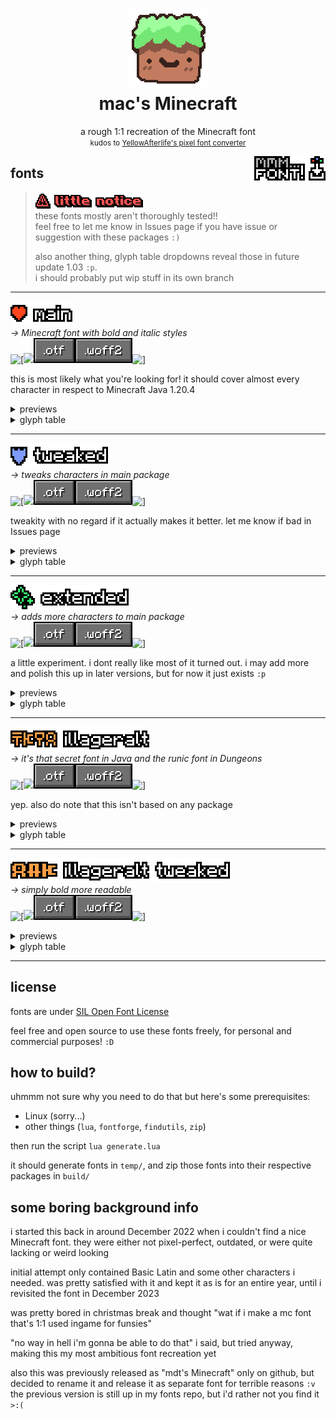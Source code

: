 <h1 align="center">
	<img src="GITHUB/bennett.png" alt="strange grass block">
	<br>
	mac's Minecraft
</h1>
<p align="center">
	a rough 1:1 recreation of the Minecraft font
	<br>
	<small>kudos to <a href="https://yal.cc/r/20/pixelfont">YellowAfterlife's pixel font converter</a></small>
</p>

<img align="right" src="./GITHUB/mmm... font!.png">

## fonts

> ![](./GITHUB/little%20notice.png)
> <br>
> these fonts mostly aren't thoroughly tested!!
><br>
> feel free to let me know in Issues page if you have issue or suggestion with these packages `:)`
>
> also another thing, glyph table dropdowns reveal those in future update 1.03 `:p`.
><br>
> i should probably put wip stuff in its own branch


<hr>

![main](./GITHUB/main%20package.png)
<br>
*→ Minecraft font with bold and italic styles*
<br>
![\[](./GITHUB/download%20container%20start.png)[![](./GITHUB/ttf%20download.png)](https://github.com/macimas/macsMinecraft/raw/main/build/mac's%20Minecraft%20ttf.zip)[![](./GITHUB/otf%20download.png)](https://github.com/macimas/macsMinecraft/raw/main/build/mac's%20Minecraft%20otf.zip)[![](./GITHUB/woff2%20download.png)](https://github.com/macimas/macsMinecraft/raw/main/build/mac's%20Minecraft%20woff2.zip)![\]](./GITHUB/download%20container%20end.png)

this is most likely what you're looking for! it should cover almost every character in respect to Minecraft Java 1.20.4

<details>
	<summary>previews</summary>
	some sample text
	<br>
	<img src="./GITHUB/main preview 1.png">
	<hr>
	bold and italic styles, with bold being strange as ever
	<br>
	please note that italic has a little kerning issue that i do not know how to fix yet. sorry
	<img src="./GITHUB/main preview 2.png">
	<hr>
	a boring little story
	<br>
	<img src="./GITHUB/main preview 3.png">
	<hr>
	some goofy thing i wrote for some odd reason
	<br>
	<img src="./GITHUB/main preview 4.png">
</details>

<details>
	<summary>glyph table</summary>
	<img src="./fonts/Main/Regular.png">
	<img src="./fonts/Main/Bold.png">
</details>

<hr>

![](./GITHUB/tweaked%20package.png)
<br>
*→ tweaks characters in main package*
<br>
![\[](./GITHUB/download%20container%20start.png)[![](./GITHUB/ttf%20download.png)](https://github.com/macimas/macsMinecraft/raw/main/build/mac's%20Minecraft20Tweaked%20ttf.zip)[![](./GITHUB/otf%20download.png)](https://github.com/macimas/macsMinecraft/raw/main/build/mac's%20Minecraft20Tweaked%20otf.zip)[![](./GITHUB/woff2%20download.png)](https://github.com/macimas/macsMinecraft/raw/main/build/mac's%20Minecraft20Tweaked%20woff2.zip)![\]](./GITHUB/download%20container%20end.png)

tweakity with no regard if it actually makes it better. let me know if bad in Issues page

<details>
	<summary>previews</summary>
	tweaks some things, i guess..
	<br>
	<img src="./GITHUB/tweaked preview 1.png">
	<hr>
	bold style should be more readable
	<br>
	<img src="./GITHUB/tweaked preview 2.png">
	<hr>
	some characters will not be bolden in bold style, for reasons!
	<br>
	<img src="./GITHUB/tweaked preview 3.png">
</details>

<details>
	<summary>glyph table</summary>
	<img src="./fonts/Tweaked/Regular.png">
	<br>
	<img src="./fonts/Tweaked/Bold.png">
</details>

<hr>

![](./GITHUB/extended%20package.png)
<br>
*→ adds more characters to main package*
<br>
![\[](./GITHUB/download%20container%20start.png)[![](./GITHUB/ttf%20download.png)](https://github.com/macimas/macsMinecraft/raw/main/build/mac's%20Minecraft%20Extended%20ttf.zip)[![](./GITHUB/otf%20download.png)](https://github.com/macimas/macsMinecraft/raw/main/build/mac's%20Minecraft%20Extended%20otf.zip)[![](./GITHUB/woff2%20download.png)](https://github.com/macimas/macsMinecraft/raw/main/build/mac's%20Minecraft%20Extended%20woff2.zip)![\]](./GITHUB/download%20container%20end.png)

a little experiment. i dont really like most of it turned out. i may add more and polish this up in later versions, but for now it just exists `:p`

<details>
	<summary>previews</summary>
	a little arrowy and sparkly preview, with (most likely) bonked Shavian sentence
	<br>
	<img src="./GITHUB/extended preview 1.png">
	<br>
	please note that some characters aren't built properly due to the converter i use. it does provide a fix but filesize triples and im too stubborn, so yeah. i dont realy care for now since you probably dont really need to use this package anyway
	<br>
	<img src="./GITHUB/extended preview 2.png">
</details>

<details>
	<summary>glyph table</summary>
	<img src="./fonts/Extended/Regular.png">
	<br>
	<img src="./fonts/Extended/Bold.png">
</details>

<hr>

![](./GITHUB/illageralt%20package.png)
<br>
*→ it's that secret font in Java and the runic font in Dungeons*
<br>
![\[](./GITHUB/download%20container%20start.png)[![](./GITHUB/ttf%20download.png)](https://github.com/macimas/macsMinecraft/raw/main/build/mac's%20Minecraft%20Illageralt%20ttf.zip)[![](./GITHUB/otf%20download.png)](https://github.com/macimas/macsMinecraft/raw/main/build/mac's%20Minecraft%20Illageralt%20otf.zip)[![](./GITHUB/woff2%20download.png)](https://github.com/macimas/macsMinecraft/raw/main/build/mac's%20Minecraft%20Illageralt%20woff2.zip)![\]](./GITHUB/download%20container%20end.png)

yep. also do note that this isn't based on any package

<details>
	<summary>previews</summary>
	the font! with main font for comparison
	<br>
	<img src="./GITHUB/illageralt preview 1.png">
</details>

<details>
	<summary>glyph table</summary>
	<img src="./fonts/Illageralt/Regular.png">
	<br>
	<img src="./fonts/Illageralt/Bold.png">
</details>

<hr>

![](./GITHUB/illageralt%20tweaked%20package.png)
<br>
*→ simply bold more readable*
<br>
![\[](./GITHUB/download%20container%20start.png)[![](./GITHUB/ttf%20download.png)](https://github.com/macimas/macsMinecraft/raw/main/build/mac's%20Minecraft%20Illageralt%20Tweaked%20ttf.zip)[![](./GITHUB/otf%20download.png)](https://github.com/macimas/macsMinecraft/raw/main/build/mac's%20Minecraft%20Illageralt%20Tweaked%20otf.zip)[![](./GITHUB/woff2%20download.png)](https://github.com/macimas/macsMinecraft/raw/main/build/mac's%20Minecraft%20Illageralt%20Tweaked%20woff2.zip)![\]](./GITHUB/download%20container%20end.png)

<details>
	<summary>previews</summary>
	bold is most likely more readable, maybe
	<br>
	<img src="./GITHUB/illageralt tweaked preview 1.png">
</details>

<details>
	<summary>glyph table</summary>
	<img src="./fonts/Illageralt Tweaked/Bold.png">
</details>

<hr>


## license
fonts are under [SIL Open Font License](./LICENSE)

feel free and open source to use these fonts freely, for personal and commercial purposes! `:D`


## how to build?
uhmmm not sure why you need to do that but here's some prerequisites:

- Linux (sorry...)
- other things (`lua`, `fontforge`, `findutils`, `zip`)

then run the script `lua generate.lua`

it should generate fonts in `temp/`, and zip those fonts into their respective packages in `build/`


## some boring background info

i started this back in around December 2022 when i couldn't find a nice Minecraft font. they were either not pixel-perfect, outdated, or were quite lacking or weird looking

initial attempt only contained Basic Latin and some other characters i needed. was pretty satisfied with it and kept it as is for an entire year, until i revisited the font in December 2023

was pretty bored in christmas break and thought "wat if i make a mc font that's 1:1 used ingame for funsies"

"no way in hell i'm gonna be able to do that" i said, but tried anyway, making this my most ambitious font recreation yet

also this was previously released as "mdt's Minecraft" only on github, but decided to rename it and release it as separate font for terrible reasons `:v` the previous version is still up in my fonts repo, but i'd rather not you find it `>:(` 